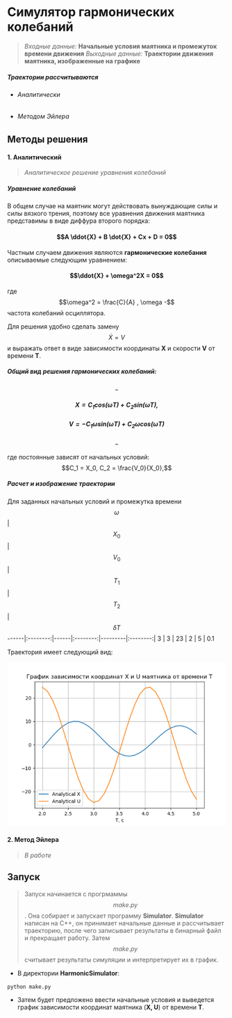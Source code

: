 # Симулятор гармонических колебаний

> *Входные данные:* **Начальные условия маятника и промежуток времени движения**
*Выходные данные:*  **Траектории движения маятника, изображенные на графике** 

##### Траектории рассчитываются 
* ###### Аналитически
* ###### Методом Эйлера

 
 
## Методы решения

#### 1. Аналитический

> *Аналитическое решение уравнения колебаний*

 ##### Уравнение колебаний
В общем случае на маятник могут действовать вынуждающие силы и силы вязкого трения, поэтому все уравнения движения маятника представимы в виде диффура второго порядка:

#### $$A \ddot{X} + B \dot{X} + Cx + D = 0$$
 
Частным случаем движения являются **гармонические колебания** описываемые следующим уравнением:

#### $$\ddot{X} + \omega^2X = 0$$
 
где $$\omega^2 = \frac{C}{A} , \omega -$$ частота колебаний осциллятора.

Для решения удобно сделать замену $$\dot{X} = V$$ и выражать ответ в виде зависимости координаты **X** и скорости **V** от времени **T**.
 
##### Общий вид решения гармонических колебаний:
$$-$$
##### $$X = C_1 cos(\omega T) + C_2 sin(\omega T),$$
##### $$V = - C_1 \omega sin(\omega T) + C_2 \omega cos(\omega T)$$

$$-$$ 
 
где постоянные зависят от начальных условий: $$C_1 = X_0, C_2 = \frac{V_0}{X_0},$$ 


##### Расчет и изображение траектории

Для заданных начальных условий и промежутка времени
$$\omega$$ | $$X_0$$ | $$V_0$$ | $$T_1$$ | $$T_2$$ | $$\delta{T}$$ 
------|:--------:|------|:--------:|---------|:--------:|
3    | 3     | 23  | 2 | 5 | 0.1


Траектория имеет следующий вид:

![example1](Graphics/AnalitycalExample.png)


#### 2. Метод Эйлера

> *В работе*

## Запуск

> Запуск начинается с прогрмаммы $$make.py$$. Она собирает и запускает программу **Simulator**. **Simulator** написан на С++, он принимает начальные данные и рассчитывает траекторию, после чего записывает результаты в бинарный файл и прекращает работу. Затем $$make.py$$ считывает результаты симуляции и интерпретирует их в график. 

* В директории **HarmonicSimulator**:

```
python make.py
```
* Затем будет предложено ввести начальные условия и выведется график зависимости координат маятника (**X, U**) от времени **Т**.
